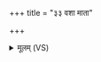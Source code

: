 +++
title = "३३ वशा माता"

+++
<details><summary>मूलम् (VS)</summary>

व॒शा मा॒ता रा॑ज॒न्य᳡स्य॒ तथा॒ संभू॑तमग्र॒शः।  
तस्या॑ आहु॒रन॑र्पणं॒ यद्ब्र॒ह्मभ्यः॑ प्रदी॒यते॑ ॥
</details>
